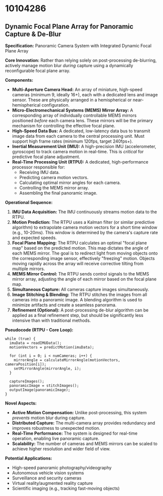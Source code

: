 # 10104286

## Dynamic Focal Plane Array for Panoramic Capture & De-Blur

**Specification:** Panoramic Camera System with Integrated Dynamic Focal Plane Array

**Core Innovation:** Rather than relying solely on post-processing de-blurring, actively manage motion blur *during* capture using a dynamically reconfigurable focal plane array.

**Components:**

*   **Multi-Aperture Camera Head:**  An array of miniature, high-speed cameras (minimum 9, ideally 16+), each with a dedicated lens and image sensor.  These are physically arranged in a hemispherical or near-hemispherical configuration.
*   **Micro-Electromechanical Systems (MEMS) Mirror Array:**  A corresponding array of individually controllable MEMS mirrors positioned *before* each camera lens. These mirrors will be the primary mechanism for controlling the effective focal plane.
*   **High-Speed Data Bus:**  A dedicated, low-latency data bus to transmit image data from each camera to the central processing unit.  Must support high frame rates (minimum 120fps, target 240fps+).
*   **Inertial Measurement Unit (IMU):**  A high-precision IMU (accelerometer, gyroscope) to track camera motion in real-time. This is *critical* for predictive focal plane adjustment.
*   **Real-Time Processing Unit (RTPU):**  A dedicated, high-performance processor responsible for:
    *   Receiving IMU data.
    *   Predicting camera motion vectors.
    *   Calculating optimal mirror angles for each camera.
    *   Controlling the MEMS mirror array.
    *   Assembling the final panoramic image.

**Operational Sequence:**

1.  **IMU Data Acquisition:** The IMU continuously streams motion data to the RTPU.
2.  **Motion Prediction:** The RTPU uses a Kalman filter (or similar predictive algorithm) to extrapolate camera motion vectors for a short time window (e.g., 10-20ms). This window is determined by the camera's capture rate and expected speeds.
3.  **Focal Plane Mapping:** The RTPU calculates an optimal "focal plane map" based on the predicted motion. This map dictates the angle of each MEMS mirror. The goal is to redirect light from moving objects onto the corresponding image sensor, effectively "freezing" motion.  Objects moving rapidly across the array will receive corrective tilting from multiple mirrors.
4.  **MEMS Mirror Control:** The RTPU sends control signals to the MEMS mirror array, adjusting the angle of each mirror based on the focal plane map.
5.  **Simultaneous Capture:** All cameras capture images simultaneously.
6.  **Image Stitching & Blending:** The RTPU stitches the images from all cameras into a panoramic image. A blending algorithm is used to minimize artifacts and create a seamless panorama.
7.  **Refinement (Optional):** A post-processing de-blur algorithm can be applied as a final refinement step, but should be significantly less intensive than with traditional methods.

**Pseudocode (RTPU - Core Loop):**

```
while (true) {
  imuData = readIMUData();
  motionVectors = predictMotion(imuData);

  for (int i = 0; i < numCameras; i++) {
    mirrorAngle = calculateMirrorAngle(motionVectors, cameraPosition[i]);
    setMirrorAngle(mirrorAngle, i);
  }

  captureImages();
  panoramicImage = stitchImages();
  outputImage(panoramicImage);
}
```

**Novel Aspects:**

*   **Active Motion Compensation:** Unlike post-processing, this system *prevents* motion blur during capture.
*   **Distributed Capture:** The multi-camera array provides redundancy and improves robustness to unexpected motion.
*   **Real-Time Performance:**  The system is designed for real-time operation, enabling live panoramic capture.
*   **Scalability:** The number of cameras and MEMS mirrors can be scaled to achieve higher resolution and wider field of view.

**Potential Applications:**

*   High-speed panoramic photography/videography
*   Autonomous vehicle vision systems
*   Surveillance and security cameras
*   Virtual reality/augmented reality capture
*   Scientific imaging (e.g., tracking fast-moving objects)